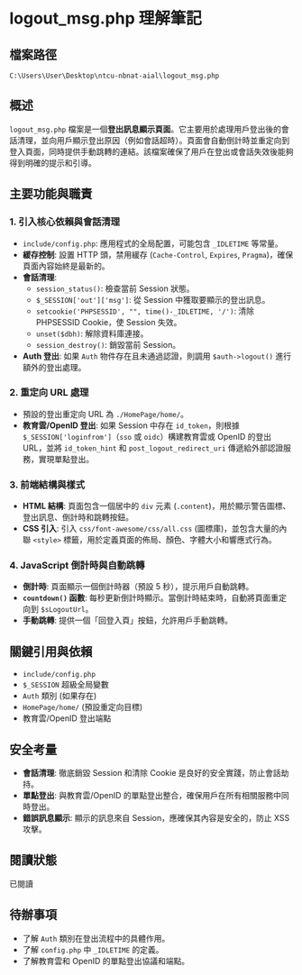 # logout_msg.php 理解筆記

## 檔案路徑
`C:\Users\User\Desktop\ntcu-nbnat-aial\logout_msg.php`

## 概述
`logout_msg.php` 檔案是一個**登出訊息顯示頁面**。它主要用於處理用戶登出後的會話清理，並向用戶顯示登出原因（例如會話超時）。頁面會自動倒計時並重定向到登入頁面，同時提供手動跳轉的連結。該檔案確保了用戶在登出或會話失效後能夠得到明確的提示和引導。

## 主要功能與職責

### 1. 引入核心依賴與會話清理
- `include/config.php`: 應用程式的全局配置，可能包含 `_IDLETIME` 等常量。
- **緩存控制**: 設置 HTTP 頭，禁用緩存 (`Cache-Control`, `Expires`, `Pragma`)，確保頁面內容始終是最新的。
- **會話清理**: 
    - `session_status()`: 檢查當前 Session 狀態。
    - `$_SESSION['out']['msg']`: 從 Session 中獲取要顯示的登出訊息。
    - `setcookie('PHPSESSID', "", time()-_IDLETIME, '/')`: 清除 PHPSESSID Cookie，使 Session 失效。
    - `unset($dbh)`: 解除資料庫連接。
    - `session_destroy()`: 銷毀當前 Session。
- **Auth 登出**: 如果 `Auth` 物件存在且未通過認證，則調用 `$auth->logout()` 進行額外的登出處理。

### 2. 重定向 URL 處理
- 預設的登出重定向 URL 為 `./HomePage/home/`。
- **教育雲/OpenID 登出**: 如果 Session 中存在 `id_token`，則根據 `$_SESSION['loginfrom']`（`sso` 或 `oidc`）構建教育雲或 OpenID 的登出 URL，並將 `id_token_hint` 和 `post_logout_redirect_uri` 傳遞給外部認證服務，實現單點登出。

### 3. 前端結構與樣式
- **HTML 結構**: 頁面包含一個居中的 `div` 元素 (`.content`)，用於顯示警告圖標、登出訊息、倒計時和跳轉按鈕。
- **CSS 引入**: 引入 `css/font-awesome/css/all.css` (圖標庫)，並包含大量的內聯 `<style>` 標籤，用於定義頁面的佈局、顏色、字體大小和響應式行為。

### 4. JavaScript 倒計時與自動跳轉
- **倒計時**: 頁面顯示一個倒計時器（預設 5 秒），提示用戶自動跳轉。
- **`countdown()` 函數**: 每秒更新倒計時顯示。當倒計時結束時，自動將頁面重定向到 `$sLogoutUrl`。
- **手動跳轉**: 提供一個「回登入頁」按鈕，允許用戶手動跳轉。

## 關鍵引用與依賴
- `include/config.php`
- `$_SESSION` 超級全局變數
- `Auth` 類別 (如果存在)
- `HomePage/home/` (預設重定向目標)
- 教育雲/OpenID 登出端點

## 安全考量
- **會話清理**: 徹底銷毀 Session 和清除 Cookie 是良好的安全實踐，防止會話劫持。
- **單點登出**: 與教育雲/OpenID 的單點登出整合，確保用戶在所有相關服務中同時登出。
- **錯誤訊息顯示**: 顯示的訊息來自 Session，應確保其內容是安全的，防止 XSS 攻擊。

## 閱讀狀態
已閱讀

## 待辦事項
- 了解 `Auth` 類別在登出流程中的具體作用。
- 了解 `config.php` 中 `_IDLETIME` 的定義。
- 了解教育雲和 OpenID 的單點登出協議和端點。
